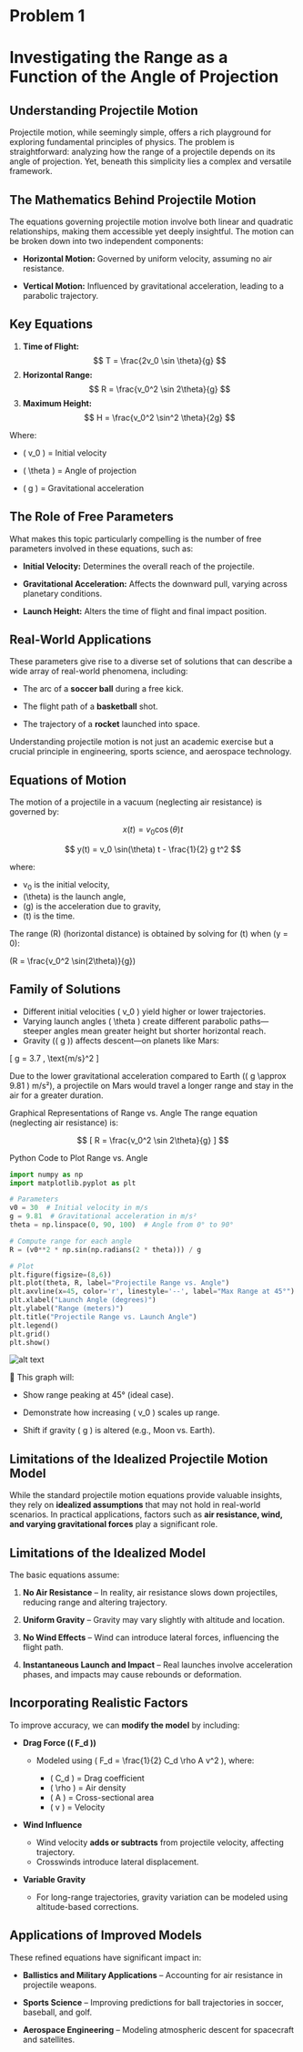 # Problem 1

# Investigating the Range as a Function of the Angle of Projection

## Understanding Projectile Motion

Projectile motion, while seemingly simple, offers a rich playground for exploring fundamental principles of physics. The problem is straightforward: analyzing how the range of a projectile depends on its angle of projection. Yet, beneath this simplicity lies a complex and versatile framework.

## The Mathematics Behind Projectile Motion

The equations governing projectile motion involve both linear and quadratic relationships, making them accessible yet deeply insightful. The motion can be broken down into two independent components:  

- **Horizontal Motion:** Governed by uniform velocity, assuming no air resistance.  

- **Vertical Motion:** Influenced by gravitational acceleration, leading to a parabolic trajectory.

## Key Equations
1. **Time of Flight:**  
   $$
   T = \frac{2v_0 \sin \theta}{g}
   $$
2. **Horizontal Range:**  
   $$
   R = \frac{v_0^2 \sin 2\theta}{g}
   $$
3. **Maximum Height:**  
   $$
   H = \frac{v_0^2 \sin^2 \theta}{2g}
   $$

Where:  

- \( v_0 \) = Initial velocity  

- \( \theta \) = Angle of projection  

- \( g \) = Gravitational acceleration

## The Role of Free Parameters

What makes this topic particularly compelling is the number of free parameters involved in these equations, such as:  

- **Initial Velocity:** Determines the overall reach of the projectile.  

- **Gravitational Acceleration:** Affects the downward pull, varying across planetary conditions.  

- **Launch Height:** Alters the time of flight and final impact position.

## Real-World Applications

These parameters give rise to a diverse set of solutions that can describe a wide array of real-world phenomena, including:  

- The arc of a **soccer ball** during a free kick.  

- The flight path of a **basketball** shot.  

- The trajectory of a **rocket** launched into space.

Understanding projectile motion is not just an academic exercise but a crucial principle in engineering, sports science, and aerospace technology.

## Equations of Motion

The motion of a projectile in a vacuum (neglecting air resistance) is governed by:


$$
x(t) = v_0 \cos(\theta) t
$$

$$
y(t) = v_0 \sin(\theta) t - \frac{1}{2} g t^2
$$


where:

- v<sub>0</sub> is the initial velocity,
- \(\theta\) is the launch angle,
- \(g\) is the acceleration due to gravity,
- \(t\) is the time.

The range \(R\) (horizontal distance) is obtained by solving for \(t\) when \(y = 0\):

\(R = \frac{v_0^2 \sin(2\theta)}{g}\)

## Family of Solutions

- Different initial velocities \( v_0 \) yield higher or lower trajectories.
- Varying launch angles \( \theta \) create different parabolic paths—steeper angles mean greater height but shorter horizontal reach.
- Gravity (\( g \)) affects descent—on planets like Mars:  

\[
g = 3.7 \, \text{m/s}^2
\]

Due to the lower gravitational acceleration compared to Earth (\( g \approx 9.81 \) m/s²), a projectile on Mars would travel a longer range and stay in the air for a greater duration.




Graphical Representations of Range vs. Angle
The range equation (neglecting air resistance) is:  

$$
[ R = \frac{v_0^2 \sin 2\theta}{g} ]
$$


Python Code to Plot Range vs. Angle

```python
import numpy as np
import matplotlib.pyplot as plt

# Parameters
v0 = 30  # Initial velocity in m/s
g = 9.81  # Gravitational acceleration in m/s²
theta = np.linspace(0, 90, 100)  # Angle from 0° to 90°

# Compute range for each angle
R = (v0**2 * np.sin(np.radians(2 * theta))) / g

# Plot
plt.figure(figsize=(8,6))
plt.plot(theta, R, label="Projectile Range vs. Angle")
plt.axvline(x=45, color='r', linestyle='--', label="Max Range at 45°")
plt.xlabel("Launch Angle (degrees)")
plt.ylabel("Range (meters)")
plt.title("Projectile Range vs. Launch Angle")
plt.legend()
plt.grid()
plt.show()
```
![alt text](image-2.png)


📌 This graph will:  

- Show range peaking at 45° (ideal case).  

- Demonstrate how increasing \( v_0 \) scales up range.  

- Shift if gravity ( g ) is altered (e.g., Moon vs. Earth).


## Limitations of the Idealized Projectile Motion Model

While the standard projectile motion equations provide valuable insights, they rely on **idealized assumptions** that may not hold in real-world scenarios. In practical applications, factors such as **air resistance, wind, and varying gravitational forces** play a significant role.

## Limitations of the Idealized Model

The basic equations assume:  

1. **No Air Resistance** – In reality, air resistance slows down projectiles, reducing range and altering trajectory.  

2. **Uniform Gravity** – Gravity may vary slightly with altitude and location.  

3. **No Wind Effects** – Wind can introduce lateral forces, influencing the flight path.  

4. **Instantaneous Launch and Impact** – Real launches involve acceleration phases, and impacts may cause rebounds or deformation.

## Incorporating Realistic Factors

To improve accuracy, we can **modify the model** by including:  
  
- **Drag Force (\( F_d \))**  

  - Modeled using \( F_d = \frac{1}{2} C_d \rho A v^2 \), where:  

    - \( C_d \) = Drag coefficient  
    - \( \rho \) = Air density  
    - \( A \) = Cross-sectional area  
    - \( v \) = Velocity  
  


- **Wind Influence**  

  - Wind velocity **adds or subtracts** from projectile velocity, affecting trajectory.
  - Crosswinds introduce lateral displacement.
  
- **Variable Gravity**  

  - For long-range trajectories, gravity variation can be modeled using altitude-based corrections.

## Applications of Improved Models

These refined equations have significant impact in:  

- **Ballistics and Military Applications** – Accounting for air resistance in projectile weapons.  

- **Sports Science** – Improving predictions for ball trajectories in soccer, baseball, and golf.  

- **Aerospace Engineering** – Modeling atmospheric descent for spacecraft and satellites.




